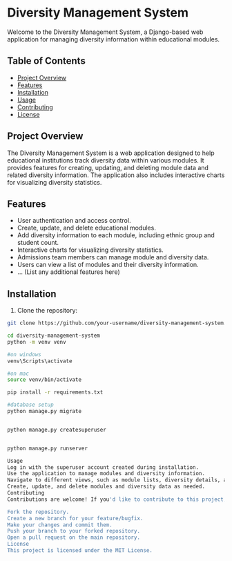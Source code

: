 # Diversity Management System

Welcome to the Diversity Management System, a Django-based web application for managing diversity information within educational modules.

## Table of Contents
- [Project Overview](#project-overview)
- [Features](#features)
- [Installation](#installation)
- [Usage](#usage)
- [Contributing](#contributing)
- [License](#license)

## Project Overview

The Diversity Management System is a web application designed to help educational institutions track diversity data within various modules. It provides features for creating, updating, and deleting module data and related diversity information. The application also includes interactive charts for visualizing diversity statistics.

## Features

- User authentication and access control.
- Create, update, and delete educational modules.
- Add diversity information to each module, including ethnic group and student count.
- Interactive charts for visualizing diversity statistics.
- Admissions team members can manage module and diversity data.
- Users can view a list of modules and their diversity information.
- ... (List any additional features here)

## Installation

1. Clone the repository:

```bash
git clone https://github.com/your-username/diversity-management-system.git

cd diversity-management-system
python -m venv venv

#on windows
venv\Scripts\activate

#on mac
source venv/bin/activate

pip install -r requirements.txt

#database setup
python manage.py migrate


python manage.py createsuperuser


python manage.py runserver

Usage
Log in with the superuser account created during installation.
Use the application to manage modules and diversity information.
Navigate to different views, such as module lists, diversity details, and charts.
Create, update, and delete modules and diversity data as needed.
Contributing
Contributions are welcome! If you'd like to contribute to this project, please follow these steps:

Fork the repository.
Create a new branch for your feature/bugfix.
Make your changes and commit them.
Push your branch to your forked repository.
Open a pull request on the main repository.
License
This project is licensed under the MIT License.

